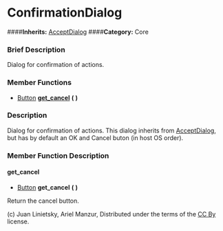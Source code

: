 #  ConfirmationDialog  
####**Inherits:** [AcceptDialog](class_acceptdialog)
####**Category:** Core

###  Brief Description  
Dialog for confirmation of actions.

###  Member Functions 
  * [Button](class_button)  **[get&#95;cancel](#get_cancel)**  **(** **)**

###  Description  
Dialog for confirmation of actions. This dialog inherits from [AcceptDialog](class_acceptdialog), but has by default an OK and Cancel buton (in host OS order).

###  Member Function Description  

#### <a name="get_cancel">get_cancel</a>
  * [Button](class_button)  **get&#95;cancel**  **(** **)**

Return the cancel button.


(c) Juan Linietsky, Ariel Manzur, Distributed under the terms of the [CC By](https://creativecommons.org/licenses/by/3.0/legalcode) license.
